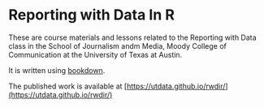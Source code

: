 # Reporting with Data In R

These are course materials and lessons related to the Reporting with Data class in the School of Journalism andm Media, Moody College of Communication at the University of Texas at Austin.

It is written using [bookdown](https://bookdown.org/yihui/bookdown/).

The published work is available at [https://utdata.github.io/rwdir/](https://utdata.github.io/rwdir/)
